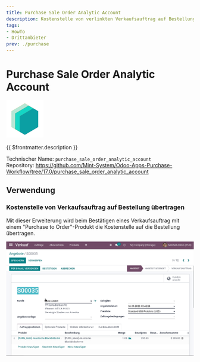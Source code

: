 ```yaml
---
title: Purchase Sale Order Analytic Account
description: Kostenstelle von verlinkten Verkaufsauftrag auf Bestellung übertragen.
tags:
- HowTo
- Drittanbieter
prev: ./purchase
---
```

# Purchase Sale Order Analytic Account
![icon_oms_box](attachments/icons_odoo_mint_system.png)

{{ $frontmatter.description }}

Technischer Name: `purchase_sale_order_analytic_account`\
Repository: <https://github.com/Mint-System/Odoo-Apps-Purchase-Workflow/tree/17.0/purchase_sale_order_analytic_account>

## Verwendung

### Kostenstelle von Verkaufsauftrag auf Bestellung übertragen

Mit dieser Erweiterung wird beim Bestätigen eines Verkaufsauftrag mit einem "Purchase to Order"-Produkt  die Kostenstelle auf die Bestellung übertragen.

![Purchase Sale Order Analytic Account](attachments/Purchase%20Sale%20Order%20Analytic%20Account.gif)